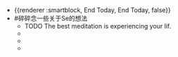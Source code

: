 - {{renderer :smartblock, End Today, End Today, false}}
- #碎碎念一些关于Se的想法
	- TODO The best meditation is experiencing your lif.
	-
	-
	-
